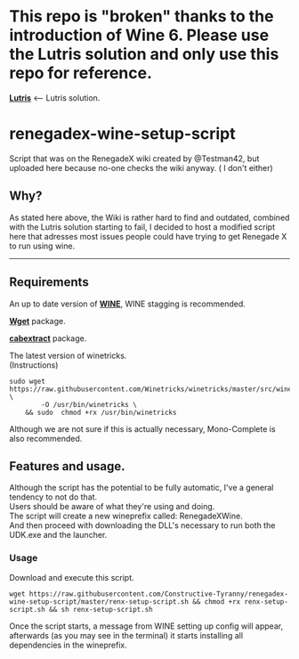 # This repo is "broken" thanks to the introduction of Wine 6. Please use the Lutris solution and only use this repo for reference.  
**[Lutris](https://lutris.net/games/renegade-x/)** <-- Lutris solution.

# renegadex-wine-setup-script
Script that was on the RenegadeX wiki created by @Testman42, but uploaded here because no-one checks the wiki anyway. ( I don't either)

## Why?
As stated here above, the Wiki is rather hard to find and outdated, combined with the Lutris solution starting to fail, I decided to host a modified script here that adresses most issues people could have trying to get Renegade X to run using wine.

---
## Requirements
An up to date version of **[WINE](https://wiki.winehq.org/Download)**, WINE stagging is recommended.

**[Wget](https://www.gnu.org/software/wget/)** package.

**[cabextract](https://www.cabextract.org.uk/)** package.

The latest version of winetricks.  
(Instructions)  
```shell  
sudo wget https://raw.githubusercontent.com/Winetricks/winetricks/master/src/winetricks \
        -O /usr/bin/winetricks \
    && sudo  chmod +rx /usr/bin/winetricks
```  

Although we are not sure if this is actually necessary, Mono-Complete is also recommended.


## Features and usage.
Although the script has the potential to be fully automatic, I've a general tendency to not do that.  
Users should be aware of what they're using and doing.  
The script will create a new wineprefix called: RenegadeXWine.  
And then proceed with downloading the DLL's necessary to run both the UDK.exe and the launcher.

### Usage  
Download and execute this script.
```shell
wget https://raw.githubusercontent.com/Constructive-Tyranny/renegadex-wine-setup-script/master/renx-setup-script.sh && chmod +rx renx-setup-script.sh && sh renx-setup-script.sh
```  
Once the script starts, a message from WINE setting up config will appear, afterwards (as you may see in the terminal) it starts installing all dependencies in the wineprefix.
